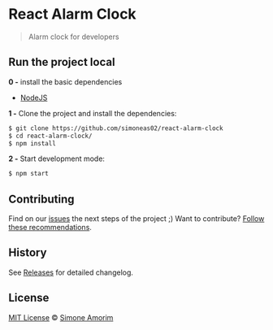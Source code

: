 # React Alarm Clock

> Alarm clock for developers

## Run the project local

**0 -** install the basic dependencies

- [NodeJS](https://nodejs.org/en/)

**1 -** Clone the project and install the dependencies:

```sh
$ git clone https://github.com/simoneas02/react-alarm-clock
$ cd react-alarm-clock/
$ npm install
```
**2 -** Start development mode:

```sh
$ npm start
```

## Contributing

Find on our [issues](https://github.com/simoneas02/react-alarm-clock/issues/) the next steps of the project ;) 
Want to contribute? [Follow these recommendations](https://github.com/simoneas02/react-alarm-clock/issues/blob/master/CONTRIBUTING.md).

## History

See [Releases](https://github.com/simoneas02/react-alarm-clock/releases) for detailed changelog.

## License

[MIT License](https://github.com/simoneas02/react-alarm-clock/blob/master/LICENSE.md) © [Simone Amorim](https://simoneas02.github.io)
